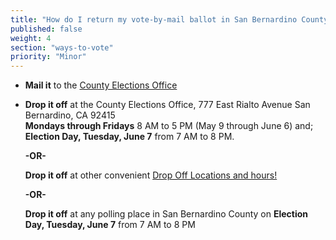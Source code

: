 ```yaml
---
title: "How do I return my vote-by-mail ballot in San Bernardino County?"
published: false
weight: 4
section: "ways-to-vote"
priority: "Minor"
---
```


- **Mail it** to the [County Elections Office](#section-election-office-contact)
- **Drop it off** at the County Elections Office, 777 East Rialto Avenue San Bernardino, CA 92415  
  **Mondays through Fridays** 8 AM to 5 PM (May 9 through June 6) and;  
  **Election Day, Tuesday, June 7** from 7 AM to 8 PM.  
  
  **-OR-**  
  
  **Drop it off** at other convenient [Drop Off Locations and hours!](https://www.sbcountyelections.com/Voting/MailBallotDropOff.aspx)  
  
  **-OR-**  
  
  **Drop it off** at any polling place in San Bernardino County on **Election  Day, Tuesday, June 7** from 7 AM to 8 PM  
